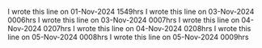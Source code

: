 
I wrote this line on 01-Nov-2024 1549hrs
I wrote this line on 03-Nov-2024 0006hrs
I wrote this line on 03-Nov-2024 0007hrs
I wrote this line on 04-Nov-2024 0207hrs
I wrote this line on 04-Nov-2024 0208hrs
I wrote this line on 05-Nov-2024 0008hrs
I wrote this line on 05-Nov-2024 0009hrs
